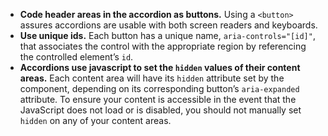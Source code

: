 - **Code header areas in the accordion as buttons.** Using a `<button>` assures accordions are usable with both screen readers and keyboards.
- **Use unique ids.** Each button has a unique name, `aria-controls="[id]"`, that associates the control with the appropriate region by referencing the controlled element’s `id`.
- **Accordions use javascript to set the `hidden` values of their content areas.** Each content area will have its `hidden` attribute set by the component, depending on its corresponding button’s `aria-expanded` attribute. To ensure your content is accessible in the event that the JavaScript does not load or is disabled, you should not manually set `hidden` on any of your content areas.
